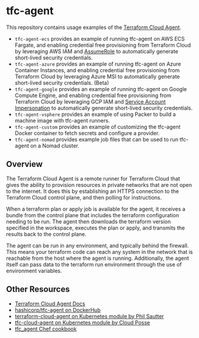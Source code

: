 # tfc-agent

This repository contains usage examples of the [Terraform Cloud Agent](https://www.terraform.io/docs/cloud/workspaces/agent.html).

* `tfc-agent-ecs` provides an example of running tfc-agent on AWS ECS Fargate, and enabling credential free provisioning from Terraform Cloud by leveraging AWS IAM and [AssumeRole](https://docs.aws.amazon.com/STS/latest/APIReference/API_AssumeRole.html) to automatically generate short-lived security credentials.
* `tfc-agent-azure` provides an example of running tfc-agent on Azure Container Instances, and enabling credential free provisioning from Terraform Cloud by leveraging Azure MSI to automatically generate short-lived security credentials. (Beta)
* `tfc-agent-google` provides an example of running tfc-agent on Google Compute Engine, and enabling credential free provisioning from Terraform Cloud by leveraging GCP IAM and [Service Account Impersonation](https://cloud.google.com/iam/docs/impersonating-service-accounts) to automatically generate short-lived security credentials.
* `tfc-agent-vsphere` provides an example of using Packer to build a machine image with tfc-agent runners.
* `tfc-agent-custom` provides an example of customizing the tfc-agent Docker container to fetch secrets and configure a provider.
* `tfc-agent-nomad` provides example job files that can be used to run tfc-agent on a Nomad cluster.

## Overview
The Terraform Cloud Agent is a remote runner for Terraform Cloud that gives the ability to provision resources in private networks that are not open to the internet. It does this by establishing an HTTPS connection to the Terraform Cloud control plane, and then polling for instructions.

When a terraform plan or apply job is available for the agent, it receives a bundle from the control plane that includes the terraform configuration needing to be run. The agent then downloads the terraform version specified in the workspace, executes the plan or apply, and transmits the results back to the control plane.

The agent can be run in any environment, and typically behind the firewall. This means your terraform code can reach any system in the network that is reachable from the host where the agent is running. Additionally, the agent itself can pass data to the terraform run environment through the use of environment variables.

## Other Resources
* [Terraform Cloud Agent Docs](https://www.terraform.io/docs/cloud/workspaces/agent.html)
* [hashicorp/tfc-agent on DockerHub](https://hub.docker.com/r/hashicorp/tfc-agent)
* [terraform-cloud-agent on Kubernetes module by Phil Sautter](https://registry.terraform.io/modules/redeux/terraform-cloud-agent/kubernetes/latest)
* [tfc-cloud-agent on Kubernetes module by Cloud Posse](https://registry.terraform.io/modules/cloudposse/tfc-cloud-agent/kubernetes/latest)
* [tfc_agent Chef cookbook](https://supermarket.chef.io/cookbooks/tfc_agent)
